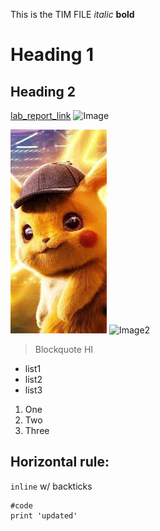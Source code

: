 This is the TIM FILE
*italic*
**bold**
# Heading 1
## Heading 2
[lab_report_link](https://timothychu99.github.io/cse15l-lab-reports)
![Image](http://url/a.png)

![Image2](pika.jpg)
![Image2](https://timothychu99.github.io/cse15l-lab-reports/pika.jpg)
> Blockquote
> HI
* list1
* list2
* list3
1. One
2. Two
3. Three

Horizontal rule:
---

`inline` w/ backticks

```
#code
print 'updated'
```
